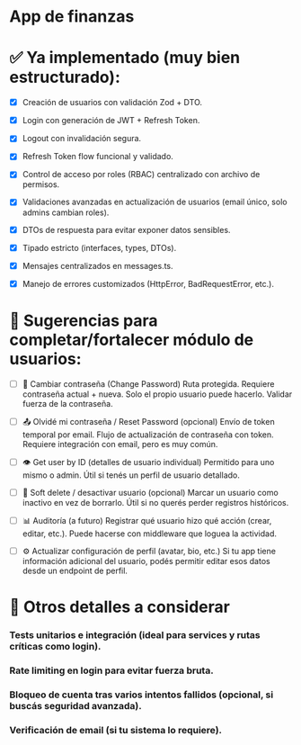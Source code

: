 # App de finanzas

# ✅ Ya implementado (muy bien estructurado): 
- [x] Creación de usuarios con validación Zod + DTO.
- [x] Login con generación de JWT + Refresh Token.
- [x] Logout con invalidación segura.
- [x] Refresh Token flow funcional y validado.
- [x] Control de acceso por roles (RBAC) centralizado con archivo de permisos.
- [x] Validaciones avanzadas en actualización de usuarios (email único, solo admins cambian roles).
- [x] DTOs de respuesta para evitar exponer datos sensibles.
- [x] Tipado estricto (interfaces, types, DTOs).
- [x] Mensajes centralizados en messages.ts.
- [x] Manejo de errores customizados (HttpError, BadRequestError, etc.).


# 🧠 Sugerencias para completar/fortalecer módulo de usuarios:
- [ ] 🔐 Cambiar contraseña (Change Password)
Ruta protegida.
Requiere contraseña actual + nueva.
Solo el propio usuario puede hacerlo.
Validar fuerza de la contraseña.

- [ ] 📤 Olvidé mi contraseña / Reset Password (opcional)
Envío de token temporal por email.
Flujo de actualización de contraseña con token.
Requiere integración con email, pero es muy común.

- [ ] 👁️ Get user by ID (detalles de usuario individual)
Permitido para uno mismo o admin.
Útil si tenés un perfil de usuario detallado.

- [ ] 🧼 Soft delete / desactivar usuario (opcional)
Marcar un usuario como inactivo en vez de borrarlo.
Útil si no querés perder registros históricos.

- [ ] 📊 Auditoría (a futuro)
Registrar qué usuario hizo qué acción (crear, editar, etc.).
Puede hacerse con middleware que loguea la actividad.

- [ ] ⚙️ Actualizar configuración de perfil (avatar, bio, etc.)
Si tu app tiene información adicional del usuario, podés permitir editar esos datos desde un endpoint de perfil.


# 🧪 Otros detalles a considerar
### Tests unitarios e integración (ideal para services y rutas críticas como login).
### Rate limiting en login para evitar fuerza bruta.
### Bloqueo de cuenta tras varios intentos fallidos (opcional, si buscás seguridad avanzada).
### Verificación de email (si tu sistema lo requiere).